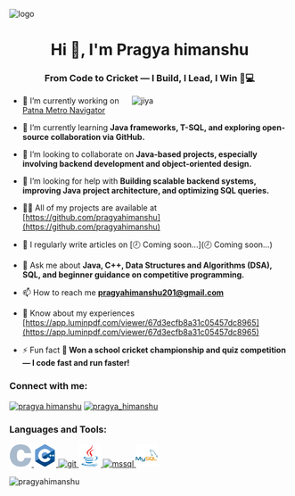 ![logo](https://github.com/pragyahimanshu/pragyahimanshu/blob/main/natural-landscape-banner-panoramic-beautiful-lake-forest-trees-river-with-blue-skies-mountains-background-horizontal-tropics-with-water-grass-cartoon-flat-vector-illustration_1002658-10.avif)
<h1 align="center">Hi 👋, I'm Pragya himanshu</h1>
<h3 align="center">From Code to Cricket — I Build, I Lead, I Win 🏏💻</h3>
<img align="right" alt="jiya" width="284" src="https://github.com/user-attachments/assets/35e441f0-4da4-4675-bc0c-41f911edca3b" />

- 🔭 I’m currently working on [Patna Metro Navigator](https://github.com/pragyahimanshu/THE-PATNA-METRO-APP)

- 🌱 I’m currently learning **Java frameworks, T-SQL, and exploring open-source collaboration via GitHub.**

- 👯 I’m looking to collaborate on **Java-based projects, especially involving backend development and object-oriented design.**

- 🤝 I’m looking for help with **Building scalable backend systems, improving Java project architecture, and optimizing SQL queries.**

- 👨‍💻 All of my projects are available at [https://github.com/pragyahimanshu](https://github.com/pragyahimanshu)

- 📝 I regularly write articles on [🕗 Coming soon...](🕗 Coming soon...)

- 💬 Ask me about **Java, C++, Data Structures and Algorithms (DSA), SQL, and beginner guidance on competitive programming.**

- 📫 How to reach me **pragyahimanshu201@gmail.com**

- 📄 Know about my experiences [https://app.luminpdf.com/viewer/67d3ecfb8a31c05457dc8965](https://app.luminpdf.com/viewer/67d3ecfb8a31c05457dc8965)

- ⚡ Fun fact **🥇 Won a school cricket championship and quiz competition — I code fast and run faster!**

<h3 align="left">Connect with me:</h3>
<p align="left">
<a href="https://linkedin.com/in/pragya himanshu" target="blank"><img align="center" src="https://raw.githubusercontent.com/rahuldkjain/github-profile-readme-generator/master/src/images/icons/Social/linked-in-alt.svg" alt="pragya himanshu" height="30" width="40" /></a>
<a href="https://www.leetcode.com/pragya_himanshu" target="blank"><img align="center" src="https://raw.githubusercontent.com/rahuldkjain/github-profile-readme-generator/master/src/images/icons/Social/leet-code.svg" alt="pragya_himanshu" height="30" width="40" /></a>
</p>

<h3 align="left">Languages and Tools:</h3>
<p align="left"> <a href="https://www.cprogramming.com/" target="_blank" rel="noreferrer"> <img src="https://raw.githubusercontent.com/devicons/devicon/master/icons/c/c-original.svg" alt="c" width="40" height="40"/> </a> <a href="https://www.w3schools.com/cpp/" target="_blank" rel="noreferrer"> <img src="https://raw.githubusercontent.com/devicons/devicon/master/icons/cplusplus/cplusplus-original.svg" alt="cplusplus" width="40" height="40"/> </a> <a href="https://git-scm.com/" target="_blank" rel="noreferrer"> <img src="https://www.vectorlogo.zone/logos/git-scm/git-scm-icon.svg" alt="git" width="40" height="40"/> </a> <a href="https://www.java.com" target="_blank" rel="noreferrer"> <img src="https://raw.githubusercontent.com/devicons/devicon/master/icons/java/java-original.svg" alt="java" width="40" height="40"/> </a> <a href="https://www.microsoft.com/en-us/sql-server" target="_blank" rel="noreferrer"> <img src="https://www.svgrepo.com/show/303229/microsoft-sql-server-logo.svg" alt="mssql" width="40" height="40"/> </a> <a href="https://www.mysql.com/" target="_blank" rel="noreferrer"> <img src="https://raw.githubusercontent.com/devicons/devicon/master/icons/mysql/mysql-original-wordmark.svg" alt="mysql" width="40" height="40"/> </a> </p>

<p><img align="center" src="https://github-readme-stats.vercel.app/api/top-langs?username=pragyahimanshu&show_icons=true&locale=en&layout=compact" alt="pragyahimanshu" /></p>
